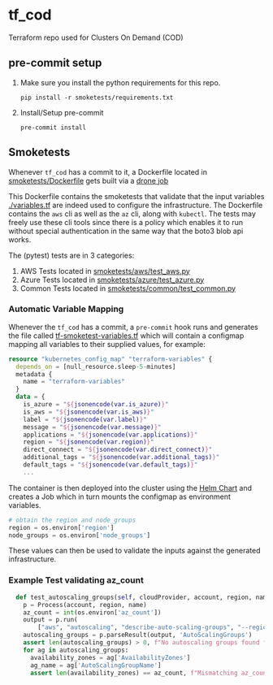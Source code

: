 # tf_cod
Terraform repo used for Clusters On Demand (COD)

## pre-commit setup

1. Make sure you install the python requirements for this repo. 

   `pip install -r smoketests/requirements.txt`

2. Install/Setup pre-commit

   `pre-commit install`

## Smoketests

Whenever `tf_cod` has a commit to it, a Dockerfile located in [smoketests/Dockerfile](smoketests/Dockefile) gets built via a [drone job](https://drone.devops.indico.io/IndicoDataSolutions/tf_cod)

This Dockerfile contains the smoketests that validate that the input variables [./variables.tf](variables.tf) are indeed used to configure the infrastructure.  The Dockerfile contains the `aws` cli as well as the `az` cli, along with `kubectl`.  The tests may freely use these cli tools since there is a policy which enables it to run without special authentication in the same way that the boto3 blob api works.

The (pytest) tests are in 3 categories:

1. AWS Tests located in [smoketests/aws/test_aws.py](smoketests/aws/test_aws.py)
2. Azure Tests located in [smoketests/azure/test_azure.py](smoketests/azure/test_azure.py)
3. Common Tests located in [smoketests/common/test_common.py](smoketests/common/test_common.py)

### Automatic Variable Mapping

Whenever the `tf_cod` has a commit, a `pre-commit` hook runs and generates the file called [tf-smoketest-variables.tf](./tf-smoketest-variables.tf) which will contain a configmap mapping all variables to their supplied values, for example:

```terraform
resource "kubernetes_config_map" "terraform-variables" {
  depends_on = [null_resource.sleep-5-minutes]
  metadata {
    name = "terraform-variables"
  }
  data = {
    is_azure = "${jsonencode(var.is_azure)}"
    is_aws = "${jsonencode(var.is_aws)}"
    label = "${jsonencode(var.label)}"
    message = "${jsonencode(var.message)}"
    applications = "${jsonencode(var.applications)}"
    region = "${jsonencode(var.region)}"
    direct_connect = "${jsonencode(var.direct_connect)}"
    additional_tags = "${jsonencode(var.additional_tags)}"
    default_tags = "${jsonencode(var.default_tags)}"
    ...
```

The container is then deployed into the cluster using the [Helm Chart](./smoketsts/helm-chart) and creates a Job which in turn mounts the configmap as environment variables.

```python
# obtain the region and node_groups
region = os.environ['region']
node_groups = os.environ['node_groups']
```

These values can then be used to validate the inputs against the generated infrastructure.

### Example Test validating az_count

```python
  def test_autoscaling_groups(self, cloudProvider, account, region, name):
    p = Process(account, region, name)
    az_count = int(os.environ['az_count'])
    output = p.run(
        ["aws", "autoscaling", "describe-auto-scaling-groups", "--region", self.region, "--max-items", "2048", "--filters", self.cluster_filter, "--output", "json",], stdout=subprocess.PIPE)
    autoscaling_groups = p.parseResult(output, 'AutoScalingGroups')
    assert len(autoscaling_groups) > 0, f"No autoscaling groups found for {name}"
    for ag in autoscaling_groups:
      availability_zones = ag['AvailabilityZones']
      ag_name = ag['AutoScalingGroupName']
      assert len(availability_zones) == az_count, f"Mismatching az_count for {ag_name}"
```
